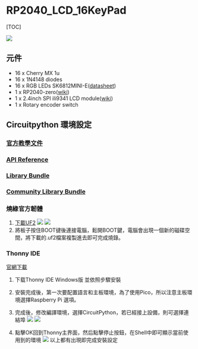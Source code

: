 # RP2040_LCD_16KeyPad
[TOC]

![](https://i.imgur.com/ZOS9qN3.png)

## 元件
* 16 x Cherry MX 1u
* 16 x 1N4148 diodes
* 16 x RGB LEDs SK6812MINI-E([datasheet](https://www.google.com/url?sa=t&rct=j&q=&esrc=s&source=web&cd=&cad=rja&uact=8&ved=2ahUKEwja0Iy_nfr3AhUHDd4KHXZNDhUQFnoECAgQAQ&url=https%3A%2F%2Fcdn-shop.adafruit.com%2Fproduct-files%2F4960%2F4960_SK6812MINI-E_REV02_EN.pdf&usg=AOvVaw0GrdVBgLLdg_ElKRQJ0DWj))
* 1 x RP2040-zero([wiki](https://www.waveshare.net/wiki/RP2040-Zero))
* 1 x 2.4inch SPI ili9341 LCD module([wiki](http://www.lcdwiki.com/zh/2.4inch_SPI_Module_ILI9341_SKU:MSP2402))
* 1 x Rotary encoder switch

## Circuitpython 環境設定
### [官方教學文件](https://learn.adafruit.com/circuitpython-essentials)
### [API Reference](https://docs.circuitpython.org/en/latest/docs/index.html)
### [Library Bundle](https://github.com/adafruit/Adafruit_CircuitPython_Bundle/releases)
### [Community Library Bundle](https://github.com/adafruit/CircuitPython_Community_Bundle/releases)
### 燒綠官方韌體
1. [下載UF2](https://circuitpython.org/board/raspberry_pi_pico/)
![](https://i.imgur.com/lGj5TJ6.png)
![](https://i.imgur.com/si01fVX.png)
2. 將板子按住BOOT键後連接電腦，鬆開BOOT鍵，電腦會出現一個新的磁碟空間，將下載的.uf2檔案複製進去即可完成燒錄。
### Thonny IDE
[官網下載](https://thonny.org/)
1. 下载Thonny IDE Windows版 並依照步驟安裝
2. 安裝完成後，第一次要配置語言和主板環境，為了使用Pico，所以注意主板環境選擇Raspberry Pi 選項。
3. 完成後，修改編譯環境，選擇CircuitPython，若已經接上設備，則可選擇連結埠
![](https://i.imgur.com/bWxCJJF.png)
![](https://i.imgur.com/Cr8OZUe.png)

1. 點擊OK回到Thonny主界面，然后點擊停止按鈕，在Shell中即可顯示當前使用到的環境
![](https://i.imgur.com/Sefn45E.png)
以上都有出現即完成安裝設定